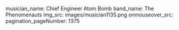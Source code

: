 musician_name: Chief Engineer Atom Bomb
band_name: The Phenomenauts
img_src: images/musician1135.png
onmouseover_src: 
pagination_pageNumber: 1375
